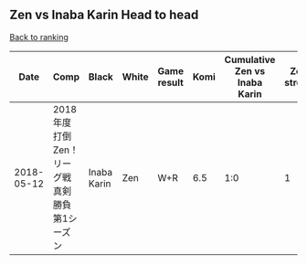 ## Zen vs Inaba Karin Head to head

[Back to ranking](../../index.md)




| **Date** | **Comp** | **Black** | **White** | **Game result** | **Komi** | **Cumulative Zen vs Inaba Karin** | **Zen streak** | **Inaba Karin streak** | 
| --- | --- | --- | --- | --- | --- | --- | --- | --- |
| 2018-05-12 | 2018年度 打倒Zen！リーグ戦真剣勝負 第1シーズン | Inaba Karin | Zen | W+R | 6.5 | 1:0 | 1 | 0 |




